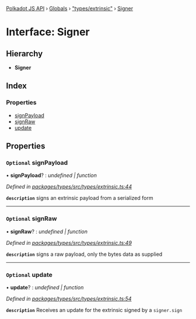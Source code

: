[Polkadot JS API](../README.md) › [Globals](../globals.md) › ["types/extrinsic"](../modules/_types_extrinsic_.md) › [Signer](_types_extrinsic_.signer.md)

# Interface: Signer

## Hierarchy

* **Signer**

## Index

### Properties

* [signPayload](_types_extrinsic_.signer.md#optional-signpayload)
* [signRaw](_types_extrinsic_.signer.md#optional-signraw)
* [update](_types_extrinsic_.signer.md#optional-update)

## Properties

### `Optional` signPayload

• **signPayload**? : *undefined | function*

*Defined in [packages/types/src/types/extrinsic.ts:44](https://github.com/polkadot-js/api/blob/58de0b8b9c/packages/types/src/types/extrinsic.ts#L44)*

**`description`** signs an extrinsic payload from a serialized form

___

### `Optional` signRaw

• **signRaw**? : *undefined | function*

*Defined in [packages/types/src/types/extrinsic.ts:49](https://github.com/polkadot-js/api/blob/58de0b8b9c/packages/types/src/types/extrinsic.ts#L49)*

**`description`** signs a raw payload, only the bytes data as supplied

___

### `Optional` update

• **update**? : *undefined | function*

*Defined in [packages/types/src/types/extrinsic.ts:54](https://github.com/polkadot-js/api/blob/58de0b8b9c/packages/types/src/types/extrinsic.ts#L54)*

**`description`** Receives an update for the extrinsic signed by a `signer.sign`
